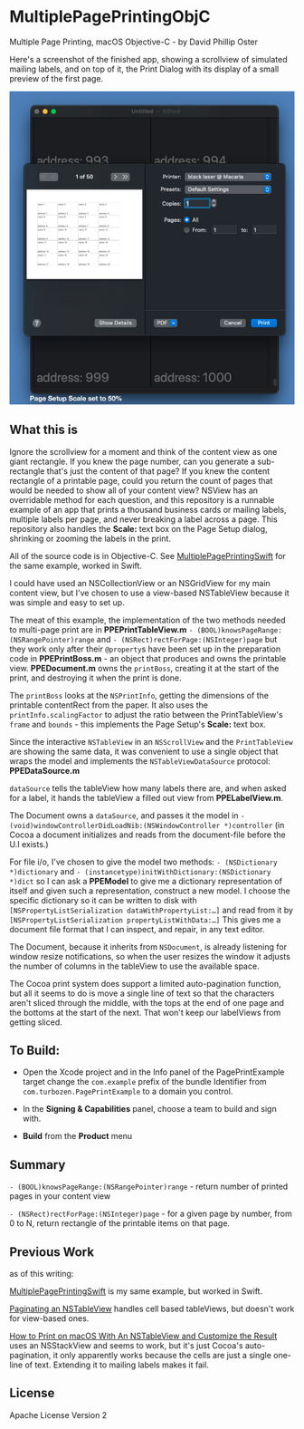# MultiplePagePrintingObjC
Multiple Page Printing, macOS Objective-C - by David Phillip Oster

Here's a screenshot of the finished app, showing a scrollview of simulated mailing labels, and on top of it, the Print Dialog with its display of a small preview of the first page.

![](images/Example.jpg)

## What this is

Ignore the scrollview for a moment and think of the content view as one giant rectangle. If you knew the page number,
can you generate a sub-rectangle that's just the content of that page? If you knew the content rectangle of a printable page, could you return the count of pages that would be needed to show all of your content view? NSView has an overridable method for each question, and this repository is a runnable example of an app that prints a thousand business cards or mailing labels, multiple labels per page, and never breaking a label across a page. This repository also handles the **Scale:** text box on the Page Setup dialog, shrinking or zooming the labels in the print.

All of the source code is in Objective-C. See [MultiplePagePrintingSwift](https://github.com/DavidPhillipOster/MultiplePagePrintingSwift) for the same example, worked in Swift.

I could have used an NSCollectionView or an NSGridView for my main content view, but I've chosen to use a view-based NSTableView because it was simple and easy to set up.

The meat of this example, the implementation of the two methods needed to multi-page print are in **PPEPrintTableView.m** `- (BOOL)knowsPageRange:(NSRangePointer)range` and `- (NSRect)rectForPage:(NSInteger)page` but they work only after their `@property`s have been set up in the preparation code in **PPEPrintBoss.m** - an object that produces and owns the printable view. **PPEDocument.m** owns the `printBoss`, creating it at the start of the print, and destroying it when the print is done.

The `printBoss` looks at the `NSPrintInfo`, getting the dimensions of the printable contentRect from the paper. It also uses the `printInfo.scalingFactor` to adjust the ratio between the PrintTableView's `frame` and `bounds` - this implements the Page Setup's **Scale:** text box.

Since the interactive `NSTableView` in an `NSScrollView` and the `PrintTableView` are showing the same data, it was convenient to use a single object that wraps the model and implements the `NSTableViewDataSource` protocol: **PPEDataSource.m**

`dataSource` tells the tableView how many labels there are, and when asked for a label, it hands the tableView a filled out view from **PPELabelView.m**.

The Document owns a `dataSource`, and passes it the model in `- (void)windowControllerDidLoadNib:(NSWindowController *)controller` (in Cocoa a document initializes and reads from the document-file before the U.I exists.)

For file i/o, I've chosen to give the model two methods: `- (NSDictionary *)dictionary` and `- (instancetype)initWithDictionary:(NSDictionary *)dict` so I can ask a **PPEModel** to give me a dictionary representation of itself and given such a representation, construct a new model. I choose the specific dictionary so it can be written to disk with `[NSPropertyListSerialization dataWithPropertyList:…]` and read from it by `[NSPropertyListSerialization propertyListWithData:…]` This gives me a document file format that I can inspect, and repair, in any text editor.

The Document, because it inherits from `NSDocument`, is already listening for window resize notifications, so when the user resizes the window it adjusts the number of columns in the tableView to use the available space.

The Cocoa print system does support a limited auto-pagination function, but all it seems to do is move a single line of text so that the characters aren't sliced through the middle, with the tops at the end of one page and the bottoms at the start of the next. That won't keep our labelViews from getting sliced.

## To Build:

* Open the Xcode project and in the Info panel of the PagePrintExample target change the `com.example` prefix of the bundle Identifier from `com.turbozen.PagePrintExample`  to a domain you control.

* In the **Signing & Capabilities** panel, choose a team to build and sign with.

* **Build** from the **Product** menu

## Summary

 `- (BOOL)knowsPageRange:(NSRangePointer)range`  - return number of printed pages in your content view
 
  `- (NSRect)rectForPage:(NSInteger)page`  - for a given page by number, from 0 to N, return rectangle of the printable items on that page.


## Previous Work 

as of this writing: 

[MultiplePagePrintingSwift](https://github.com/DavidPhillipOster/MultiplePagePrintingSwift)  is my same example, but worked in Swift.

[Paginating an NSTableView](https://lists.apple.com/archives/cocoa-dev/2002/Nov/msg01710.html) handles cell based tableViews, but doesn't work for view-based ones.

[How to Print on macOS With An NSTableView and Customize the Result](https://christiantietze.de/posts/2021/06/printing-nstableview-with-label/) uses an NSStackView and seems to work, but it's just Cocoa's auto-pagination, it only apparently works because the cells are just a single one-line of text. Extending it to mailing labels makes it fail.


## License

Apache License Version 2

